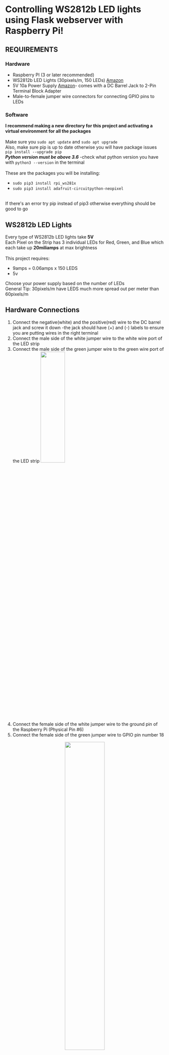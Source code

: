 # Controlling WS2812b LED lights using Flask webserver with Raspberry Pi!

## REQUIREMENTS
### Hardware
- Raspberry PI (3 or later recommended)
- WS2812b LED Lights (30pixels/m, 150 LEDs) [Amazon](https://www.amazon.com/gp/product/B00ZHB9M6A?camp=1789&creativeASIN=B00ZHB9M6A&ie=UTF8&linkCode=xm2&tag=temposlight0a-20&th=1)
- 5V 10a Power Supply [Amazon](https://www.amazon.com/gp/product/B0852HL336?camp=1789&creativeASIN=B078RT3ZPS&ie=UTF8&linkCode=xm2&tag=temposlight0a-20&th=1)- comes with a DC Barrel Jack to 2-Pin Terminal Block Adapter
- Male-to-female jumper wire connectors for connecting GPIO pins to LEDs

### Software
**I recommend making a new directory for this project and activating a virtual environment for all the packages**</br>
</br>
Make sure you `sudo apt update` and `sudo apt upgrade`</br>
Also, make sure pip is up to date otherwise you will have package issues `pip install --upgrade pip`</br>
***Python version must be above 3.6*** -check what python version you have with `python3 --version` in the terminal</br>
</br>
These are the packages you will be installing:
- `sudo pip3 install rpi_ws281x`
- `sudo pip3 install adafruit-circuitpython-neopixel`
</br>
If there's an error try pip instead of pip3 otherwise everything should be good to go
</br>

## WS2812b LED Lights
Every type of WS2812b LED lights take **5V**
</br>
Each Pixel on the Strip has 3 individual LEDs for Red, Green, and Blue which each take up **20miliamps** at max brightness
</br></br>
This project requires:
- 9amps = 0.06amps x 150 LEDS
- 5v

Choose your power supply based on the number of LEDs</br>
General Tip: 30pixels/m have LEDS much more spread out per meter than 60pixels/m

## Hardware Connections
1. Connect the negative(white) and the positive(red) wire to the DC barrel jack and screw it down -the jack should have (+) and (-) labels to ensure you are putting wires in the right terminal
2. Connect the male side of the white jumper wire to the white wire port of the LED strip
3. Connect the male side of the green jumper wire to the green wire port of the LED strip
<img src="https://github.com/shaanCh/Fun/assets/69170712/85c74336-3ee8-4603-9a2b-7cb8eea611b6" width=40% height=30%></br>
4. Connect the female side of the white jumper wire to the ground pin of the Raspberry Pi (Physical Pin #6)
5. Connect the female side of the green jumper wire to GPIO pin number 18
<center><img src="https://github.com/shaanCh/Fun/assets/69170712/841235e1-213f-430f-a561-3b5d9747a08d" width=50% height = 50%></center>
</br>
Notice there is no red wire connected to Raspberry Pi this is because the LED lights are getting power from the 5v power supply instead of the Raspberry Pi

## Setting Up a Flask Webserver
I recommend having basic knowledge of Flask and checking out this [Flask Tutorial on YouTube](https://www.youtube.com/watch?v=mqhxxeeTbu0&list=PLzMcBGfZo4-n4vJJybUVV3Un_NFS5EOgX)

You can use any editor of your choice, but please ensure it's in the directory you want it to be in. For this project, I kept the Flask script inside the "Flask_Webserver_LEDlights" directory

To set up a basic Flask Webserver:
```ruby
from flask import Flask

app = Flask(__name__)

@app.route("/")
def home():
    return "hello home"

if __name___ == "__main__"
    app.run()
  
```
## Controlling the LED Lights

Outside the Flask Directory, I had a different set of scripts that tested the functionality of the GPIO pins and LED strip.
The first way I tested the functionality was with the ***strandtest.py*** script which I got from Core Electronics

Copy and paste the code and try it for yourself!
- Make sure you edit the `LED_COUNT = 150` line to match the number of LEDs you have in your strip
- Make sure `LED_PIN = 18` is the right pin number

This is the original code:
```ruby
#!/usr/bin/env python3
# NeoPixel library strandtest example
# Author: Tony DiCola (tony@tonydicola.com)
#
# Direct port of the Arduino NeoPixel library strandtest example.  Showcases
# various animations on a strip of NeoPixels.

import time
from rpi_ws281x import *
import argparse

# LED strip configuration:
LED_COUNT      = 30     # Number of LED pixels.
LED_PIN        = 18      # GPIO pin connected to the pixels (18 uses PWM!).
#LED_PIN        = 10      # GPIO pin connected to the pixels (10 uses SPI /dev/spidev0.0).
LED_FREQ_HZ    = 800000  # LED signal frequency in hertz (usually 800khz)
LED_DMA        = 10      # DMA channel to use for generating a signal (try 10)
LED_BRIGHTNESS = 65      # Set to 0 for darkest and 255 for brightest
LED_INVERT     = False   # True to invert the signal (when using NPN transistor level shift)
LED_CHANNEL    = 0       # set to '1' for GPIOs 13, 19, 41, 45 or 53



# Define functions which animate LEDs in various ways.
def colorWipe(strip, color, wait_ms=50):
    """Wipe color across display a pixel at a time."""
    for i in range(strip.numPixels()):
        strip.setPixelColor(i, color)
        strip.show()
        time.sleep(wait_ms/1000.0)

def theaterChase(strip, color, wait_ms=50, iterations=10):
    """Movie theater light style chaser animation."""
    for j in range(iterations):
        for q in range(3):
            for i in range(0, strip.numPixels(), 3):
                strip.setPixelColor(i+q, color)
            strip.show()
            time.sleep(wait_ms/1000.0)
            for i in range(0, strip.numPixels(), 3):
                strip.setPixelColor(i+q, 0)

def wheel(pos):
    """Generate rainbow colors across 0-255 positions."""
    if pos < 85:
        return Color(pos * 3, 255 - pos * 3, 0)
    elif pos < 170:
        pos -= 85
        return Color(255 - pos * 3, 0, pos * 3)
    else:
        pos -= 170
        return Color(0, pos * 3, 255 - pos * 3)

def rainbow(strip, wait_ms=20, iterations=1):
    """Draw rainbow that fades across all pixels at once."""
    for j in range(256*iterations):
        for i in range(strip.numPixels()):
            strip.setPixelColor(i, wheel((i+j) & 255))
        strip.show()
        time.sleep(wait_ms/1000.0)

def rainbowCycle(strip, wait_ms=20, iterations=5):
    """Draw rainbow that uniformly distributes itself across all pixels."""
    for j in range(256*iterations):
        for i in range(strip.numPixels()):
            strip.setPixelColor(i, wheel((int(i * 256 / strip.numPixels()) + j) & 255))
        strip.show()
        time.sleep(wait_ms/1000.0)

def theaterChaseRainbow(strip, wait_ms=50):
    """Rainbow movie theater light style chaser animation."""
    for j in range(256):
        for q in range(3):
            for i in range(0, strip.numPixels(), 3):
                strip.setPixelColor(i+q, wheel((i+j) % 255))
            strip.show()
            time.sleep(wait_ms/1000.0)
            for i in range(0, strip.numPixels(), 3):
                strip.setPixelColor(i+q, 0)

# Main program logic follows:
if __name__ == '__main__':
    # Process arguments
    parser = argparse.ArgumentParser()
    parser.add_argument('-c', '--clear', action='store_true', help='clear the display on exit')
    args = parser.parse_args()

    # Create NeoPixel object with appropriate configuration.
    strip = Adafruit_NeoPixel(LED_COUNT, LED_PIN, LED_FREQ_HZ, LED_DMA, LED_INVERT, LED_BRIGHTNESS, LED_CHANNEL)
    # Intialize the library (must be called once before other functions).
    strip.begin()

    print ('Press Ctrl-C to quit.')
    if not args.clear:
        print('Use "-c" argument to clear LEDs on exit')

    try:

        while True:
            print ('Color wipe animations.')
            colorWipe(strip, Color(255, 0, 0))  # Red wipe
            colorWipe(strip, Color(0, 255, 0))  # Blue wipe
            colorWipe(strip, Color(0, 0, 255))  # Green wipe
            print ('Theater chase animations.')
            theaterChase(strip, Color(127, 127, 127))  # White theater chase
            theaterChase(strip, Color(127,   0,   0))  # Red theater chase
            theaterChase(strip, Color(  0,   0, 127))  # Blue theater chase
            print ('Rainbow animations.')
            rainbow(strip)
            rainbowCycle(strip)
            theaterChaseRainbow(strip)

    except KeyboardInterrupt:
        if args.clear:
            colorWipe(strip, Color(0,0,0), 10)
```

You can customize the while True statement at the end of the script for your personalization</br>
The strandtest.py in this repository has been customized for my liking. Go check it out!

### Neopixel
The neopixel library is a different library to individually customize each pixel on the strip

Neopixel does require root access so make sure you have that

To turn on the first pixel of your strip check out the OneLEDLightup.py script or copy this code:
```ruby
import board
import neopixel
import time
pixels = neopixel.NeoPixel(board.D18, 150)

pixels[0] = (255, 20, 20)
time.sleep(5)
pixels[0] = (0,0,0)

```
Make sure `pixels = neopixel.NeoPixel(board.D18, 150)` is the right number pin(D18) and the right number of LEDs (150)
You can change the RBG color values to your choice! 

## Combining Flask and LEDs
Inside your directory:
- Create the Python Script for the Flask web server
- create a templates folder to reference the HTML files
- create a static folder to reference the CSS files

The ***ControlLED.py*** script effectively combines flask and strandtest.py into one but there are a few key components to make correct
1. `color = request.form["color"]` the variable must match the HTML "name" element of the buttons</br>
   For example, color matches the name="color" value
   ```
   <form action="#" method="post">
                <button class="Button" id="red" name="color" value="red" type="submit">Red</button>
        </form>
   ``` 
2. `if color == "red": ` for each "if" statement, color must equal the value element of the HTML file as you can see above

This isn't the most efficient way of handling multiple POST requests especially if you have multiple sources of requests. For this project, it's simple and very easy to learn

An efficient way of handling multiple requests would be an **API**

### Customize your website using HTML and CSS 
This is an example of what my website looked like!

<img src="https://github.com/shaanCh/Fun/assets/69170712/93819718-4d80-44ef-a901-a9dae71b2b45">



### WS2812b LED lights in Action!
<img src="https://github.com/shaanCh/Fun/assets/69170712/6aa90ce9-0212-430f-a0e0-e38fbc8dfcb8" width=50% hedihgt=50%>
